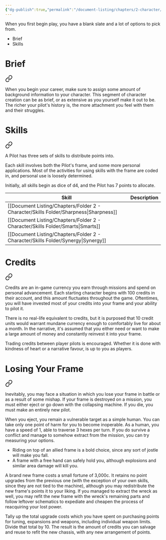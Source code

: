 ```yaml
---
{"dg-publish":true,"permalink":"/document-listing/chapters/2-character/"}
---
```


When you first begin play, you have a blank slate and a lot of options to pick from.

- Brief
- Skills

# Brief

<div class="transclusion internal-embed is-loaded"><a class="markdown-embed-link" href="/document-listing/chapters/folder-2-character/brief/" aria-label="Open link"><svg xmlns="http://www.w3.org/2000/svg" width="24" height="24" viewBox="0 0 24 24" fill="none" stroke="currentColor" stroke-width="2" stroke-linecap="round" stroke-linejoin="round" class="svg-icon lucide-link"><path d="M10 13a5 5 0 0 0 7.54.54l3-3a5 5 0 0 0-7.07-7.07l-1.72 1.71"></path><path d="M14 11a5 5 0 0 0-7.54-.54l-3 3a5 5 0 0 0 7.07 7.07l1.71-1.71"></path></svg></a><div class="markdown-embed">




When you begin your career, make sure to assign some amount of background information to your character. This segment of character creation can be as brief, or as extensive as you yourself make it out to be. The richer your pilot's history is, the more attachment you feel with them and their struggles.

</div></div>

# Skills

<div class="transclusion internal-embed is-loaded"><a class="markdown-embed-link" href="/document-listing/chapters/folder-2-character/skills/" aria-label="Open link"><svg xmlns="http://www.w3.org/2000/svg" width="24" height="24" viewBox="0 0 24 24" fill="none" stroke="currentColor" stroke-width="2" stroke-linecap="round" stroke-linejoin="round" class="svg-icon lucide-link"><path d="M10 13a5 5 0 0 0 7.54.54l3-3a5 5 0 0 0-7.07-7.07l-1.72 1.71"></path><path d="M14 11a5 5 0 0 0-7.54-.54l-3 3a5 5 0 0 0 7.07 7.07l1.71-1.71"></path></svg></a><div class="markdown-embed">




A Pilot has three sets of skills to distribute points into.

Each skill involves both the Pilot's frame, and some more personal applications. Most of the activities for using skills with the frame are coded in, and personal use is loosely determined.

Initially, all skills begin as dice of d4, and the Pilot has 7 points to allocate.


| Skill         | Description |
| ------------- | ----------- |
| [[Document Listing/Chapters/Folder 2 - Character/Skills Folder/Sharpness\|Sharpness]] |             |
| [[Document Listing/Chapters/Folder 2 - Character/Skills Folder/Smarts\|Smarts]]    |             |
| [[Document Listing/Chapters/Folder 2 - Character/Skills Folder/Synergy\|Synergy]]   |             |


</div></div>

# Credits

<div class="transclusion internal-embed is-loaded"><a class="markdown-embed-link" href="/document-listing/chapters/folder-6-mission-gameplay/credits/" aria-label="Open link"><svg xmlns="http://www.w3.org/2000/svg" width="24" height="24" viewBox="0 0 24 24" fill="none" stroke="currentColor" stroke-width="2" stroke-linecap="round" stroke-linejoin="round" class="svg-icon lucide-link"><path d="M10 13a5 5 0 0 0 7.54.54l3-3a5 5 0 0 0-7.07-7.07l-1.72 1.71"></path><path d="M14 11a5 5 0 0 0-7.54-.54l-3 3a5 5 0 0 0 7.07 7.07l1.71-1.71"></path></svg></a><div class="markdown-embed">




Credits are an in-game currency you earn through missions and spend on personal advancement. Each starting character begins with 100 credits in their account, and this amount fluctuates throughout the game. Oftentimes, you will have invested most of your credits into your frame and your ability to pilot it.

There is no real-life equivalent to credits, but it is purposed that 10 credit units would warrant mundane currency enough to comfortably live for about a month. In the narrative, it's assumed that you either need or want to make a large amount of money and constantly reinvest it into your frame.

Trading credits between player pilots is encouraged. Whether it is done with kindness of heart or a narrative favour, is up to you as players.

</div></div>

# Losing Your Frame

<div class="transclusion internal-embed is-loaded"><a class="markdown-embed-link" href="/document-listing/chapters/folder-2-character/losing-your-frame/" aria-label="Open link"><svg xmlns="http://www.w3.org/2000/svg" width="24" height="24" viewBox="0 0 24 24" fill="none" stroke="currentColor" stroke-width="2" stroke-linecap="round" stroke-linejoin="round" class="svg-icon lucide-link"><path d="M10 13a5 5 0 0 0 7.54.54l3-3a5 5 0 0 0-7.07-7.07l-1.72 1.71"></path><path d="M14 11a5 5 0 0 0-7.54-.54l-3 3a5 5 0 0 0 7.07 7.07l1.71-1.71"></path></svg></a><div class="markdown-embed">




Inevitably, you may face a situation in which you lose your frame in battle or as a result of some mishap. If your frame is destroyed on a mission, you must either eject or go down with the collapsing machine. If you die, you must make an entirely new pilot.

When you eject, you remain a vulnerable target as a simple human. You can take only one point of harm for you to become inoperable. As a human, you have a speed of 1, able to traverse 3 hexes per turn. If you do survive a conflict and manage to somehow extract from the mission, you can try measuring your options.
- Riding on top of an allied frame is a bold choice, since any sort of jostle will make you fall.
- A frame with a free hand can safely hold you, although explosions and similar area damage will kill you.

A brand new frame costs a small fortune of 3,000c. It retains no point upgrades from the previous one (with the exception of your own skills, since they are not tied to the machine), although you may redistribute the new frame's points it to your liking. If you managed to extract the wreck as well, you may refit the new frame with the wreck's remaining parts and follow leftover schematics to expediate and cheapen the process of reacquiring your lost power.

Tally up the total upgrade costs which you have spent on purchasing points for tuning, expansions and weapons, including individual weapon limits. Divide that total by 10. The result is the amount of credits you can salvage and reuse to refit the new chassis, with any new arrangement of points.

</div></div>
